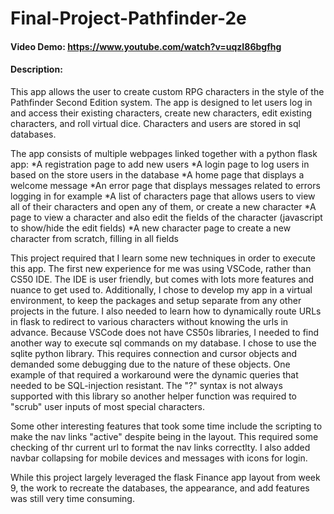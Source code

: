 # Final-Project-Pathfinder-2e
#### Video Demo:  <https://www.youtube.com/watch?v=uqzI86bgfhg>
#### Description:
This app allows the user to create custom RPG characters in the style of the Pathfinder Second Edition system. The app is designed to let users log in and access their existing characters, create new characters, edit existing characters, and roll virtual dice. Characters and users are stored in sql databases. 

The app consists of multiple webpages linked together with a python flask app:
*A registration page to add new users
*A login page to log users in based on the store users in the database
*A home page that displays a welcome message
*An error page that displays messages related to errors logging in for example
*A list of characters page that allows users to view all of their characters and open any of them, or create a new character
*A page to view a character and also edit the fields of the character (javascript to show/hide the edit fields)
*A new character page to create a new character from scratch, filling in all fields

This project required that I learn some new techniques in order to execute this app. The first new experience for me was using VSCode, rather than CS50 IDE. The IDE is user friendly, but comes with lots more features and nuance to get used to. Additionally, I chose to develop my app in a virtual environment, to keep the packages and setup separate from any other projects in the future. I also needed to learn how to dynamically route URLs in flask to redirect to various characters without knowing the urls in advance. Because VSCode does not have CS50s libraries, I needed to find another way to execute sql commands on my database. I chose to use the sqlite python library. This requires connection and cursor objects and demanded some debugging due to the nature of these objects. One example of that required a workaround were the dynamic queries that needed to be SQL-injection resistant. The "?" syntax is not always supported with this library so another helper function was required to "scrub" user inputs of most special characters. 
  
Some other interesting features that took some time include the scripting to make the nav links "active" despite being in the layout. This required some checking of thr current url to format the nav links correctlty. I also added navbar collapsing for mobile devices and messages with icons for login.
  
While this project largely leveraged the flask Finance app layout from week 9, the work to recreate the databases, the appearance, and add features was still very time consuming.
  
 
  
